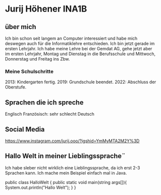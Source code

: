 # Jurij Höhener INA1B

## über mich

Ich bin schon seit langem an Computer interessiert und habe mich deswegen auch für die Informatiklehre entschieden. Ich bin jetzt gerade im ersten Lehrjahr. Ich habe meine Lehre bei der Gemdat AG, gehe jetzt aber im ersten Lehrjahr, Montag und Dienstag in die Berufsschule und Mittwoch, Donnerstag und Freitag ins Zbw.

### Meine Schulschritte

2013: Kindergarten fertig.
2019: Grundschule beendet.
2022: Abschluss der Oberstufe.

## Sprachen die ich spreche

Englisch
Französisch: sehr schlecht
Deutsch

## Social Media

https://www.instagram.com/jurij.ooo/?igshid=YmMyMTA2M2Y%3D

## Hallo Welt in meiner Lieblingssprache¨

Ich habe sleber nicht wirklich eine Lieblingssprache, da ich erst 2-3 Sprachen kann. Ich mache mein Beispiel einfach mal in Java.

public class HalloWelt {
    public static void main(string args[]){
        System.out.println("Hallo Welt");
    }
}


